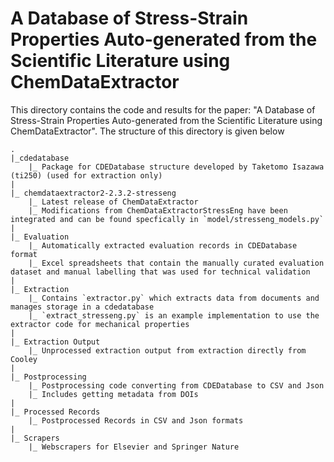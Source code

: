 # A Database of Stress-Strain Properties Auto-generated from the Scientific Literature using ChemDataExtractor

This directory contains the code and results for the paper: "A Database of Stress-Strain Properties Auto-generated from the Scientific Literature using ChemDataExtractor". The structure of this directory is given below

```tree
.
|_cdedatabase
    |_ Package for CDEDatabase structure developed by Taketomo Isazawa (ti250) (used for extraction only)
|
|_ chemdataextractor2-2.3.2-stresseng
    |_ Latest release of ChemDataExtractor
    |_ Modifications from ChemDataExtractorStressEng have been integrated and can be found specfically in `model/stresseng_models.py`
|    
|_ Evaluation
    |_ Automatically extracted evaluation records in CDEDatabase format
    |_ Excel spreadsheets that contain the manually curated evaluation dataset and manual labelling that was used for technical validation
|
|_ Extraction
    |_ Contains `extractor.py` which extracts data from documents and manages storage in a cdedatabase
    |_ `extract_stresseng.py` is an example implementation to use the extractor code for mechanical properties
|
|_ Extraction Output 
    |_ Unprocessed extraction output from extraction directly from Cooley
|
|_ Postprocessing
    |_ Postprocessing code converting from CDEDatabase to CSV and Json
    |_ Includes getting metadata from DOIs
|    
|_ Processed Records
    |_ Postprocessed Records in CSV and Json formats
|
|_ Scrapers
    |_ Webscrapers for Elsevier and Springer Nature
```
